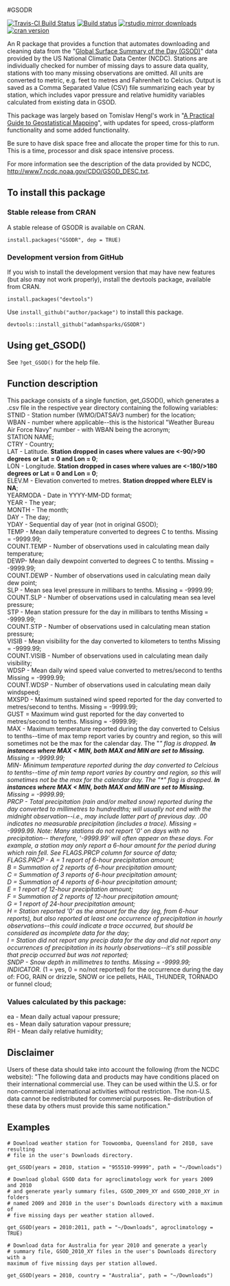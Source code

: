 #GSODR

[![Travis-CI Build Status](https://travis-ci.org/adamhsparks/GSODR.svg?branch=master)](https://travis-ci.org/adamhsparks/GSODR)
[![Build status](https://ci.appveyor.com/api/projects/status/8daqtllo2sg6me07/branch/master)](https://ci.appveyor.com/project/adamhsparks/GSODR/branch/master)
[![rstudio mirror downloads](http://cranlogs.r-pkg.org/badges/GSODR?color=brightgreen)](https://github.com/metacran/cranlogs.app)
[![cran version](http://www.r-pkg.org/badges/version/GSODR)](https://cran.r-project.org/package=GSODR)

An R package that provides a function that automates downloading and cleaning data from the "[Global Surface Summary of the Day (GSOD)](https://data.noaa.gov/dataset/global-surface-summary-of-the-day-gsod)" data provided by the US National Climatic Data Center (NCDC). Stations are individually checked for number of missing days to assure data quality, stations with too many missing observations are omitted. All units are converted to metric, e.g. feet to metres and Fahrenheit to Celcius. Output is saved as a Comma Separated Value (CSV) file summarizing each year by station, which includes vapor pressure and relative humidity variables calculated from existing data in GSOD.

This package was largely based on Tomislav Hengl's work in "[A Practical Guide to Geostatistical Mapping](http://spatial-analyst.net/book/getGSOD.R)", with updates for speed, cross-platform functionality and some added functionality.

Be sure to have disk space free and allocate the proper time for this to run. This is a time, processor and disk space intensive process.

For more information see the description of the data provided by NCDC, http://www7.ncdc.noaa.gov/CDO/GSOD_DESC.txt.

## To install this package
### Stable release from CRAN
A stable release of GSODR is available on CRAN.

`install.packages("GSODR", dep = TRUE)`

### Development version from GitHub
If you wish to install the development version that may have new features (but also may not work properly), install the devtools package, available from CRAN.

`install.packages("devtools")`

Use `install_github("author/package")` to install this package.

`devtools::install_github("adamhsparks/GSODR")`

## Using get_GSOD()
See `?get_GSOD()` for the help file.

## Function description
This package consists of a single function, get_GSOD(), which generates a 
.csv file in the respective year directory containing the following variables:
STNID - Station number (WMO/DATSAV3 number) for the location;  
WBAN - number where applicable--this is the historical "Weather Bureau Air
Force Navy" number - with WBAN being the acronym;  
STATION NAME;  
CTRY - Country;  
LAT - Latitude. **Station dropped in cases where values are <-90/>90 degrees or Lat = 0 and Lon = 0**;  
LON - Longitude. **Station dropped in cases where values are <-180/>180 degrees or Lat = 0 and Lon = 0**;  
ELEV.M - Elevation converted to metres. **Station dropped where ELEV is NA**;  
YEARMODA - Date in YYYY-MM-DD format;  
YEAR - The year;  
MONTH - The month;  
DAY - The day;  
YDAY - Sequential day of year (not in original GSOD);  
TEMP - Mean daily temperature converted to degrees C to tenths. Missing =
-9999.99;  
COUNT.TEMP - Number of observations used in calculating mean daily
temperature;  
DEWP-  Mean daily dewpoint converted to degrees C to tenths. Missing =
-9999.99;  
COUNT.DEWP - Number of observations used in calculating mean daily dew point;  
SLP - Mean sea level pressure in millibars to tenths. Missing = -9999.99;  
COUNT.SLP - Number of observations used in calculating mean sea level
pressure;  
STP - Mean station pressure for the day in millibars to tenths
Missing = -9999.99;  
COUNT.STP - Number of observations used in calculating mean station pressure;  
VISIB - Mean visibility for the day converted to kilometers to tenths
Missing = -9999.99;  
COUNT.VISIB - Number of observations used in calculating mean daily
visibility;  
WDSP - Mean daily wind speed value converted to metres/second to tenths
Missing = -9999.99;  
COUNT.WDSP - Number of observations used in calculating mean daily windspeed;  
MXSPD - Maximum sustained wind speed reported for the day converted to
metres/second to tenths. Missing = -9999.99;  
GUST = Maximum wind gust reported for the day converted to metres/second to
tenths. Missing = -9999.99;  
MAX - Maximum temperature reported during the day converted to Celsius to
tenths--time of max temp report varies by country and region, so this will
sometimes not be the max for the calendar day. The "*" flag is dropped. **In
instances where MAX < MIN, both MAX and MIN are set to Missing.**
Missing = -9999.99;  
MIN- Minimum temperature reported during the day converted to Celcious to
tenths--time of min temp report varies by country and region, so this will
sometimes not be the max for the calendar day. The "\*" flag is dropped. **In
instances where MAX < MIN, both MAX and MIN are set to Missing.**
Missing = -9999.99;  
PRCP - Total precipitation (rain and/or melted snow) reported during the day
converted to millimetres to hundredths;   will usually not end with the
midnight observation--i.e., may include latter part of previous day. .00
indicates no measurable precipitation (includes a trace). Missing = -9999.99.
Note:  Many stations do not report '0' on days with no precipitation--
therefore, '-9999.99' will often appear on these days. For example, a
station may only report a 6-hour amount for the period during which rain
fell. See FLAGS.PRCP column for source of data;  
FLAGS.PRCP -  A = 1 report of 6-hour precipitation amount;  
B = Summation of 2 reports of 6-hour precipitation amount;  
C = Summation of 3 reports of 6-hour precipitation amount;  
D = Summation of 4 reports of 6-hour precipitation amount;  
E = 1 report of 12-hour precipitation amount;  
F = Summation of 2 reports of 12-hour precipitation amount;  
G = 1 report of 24-hour precipitation amount;  
H = Station reported '0' as the amount for the day (eg, from 6-hour reports),
but also reported at least one occurrence of precipitation in hourly
observations--this could indicate a trace occurred, but should be considered
as incomplete data for the day;  
I = Station did not report any precip data for the day and did not report any
occurrences of precipitation in its hourly observations--it's still possible
that precip occurred but was not reported;  
SNDP - Snow depth in millimetres to tenths. Missing = -9999.99;  
INDICATOR.* (1 = yes, 0 = no/not reported) for the occurrence during the day
of:
FOG,
RAIN or drizzle,
SNOW or ice pellets,
HAIL,
THUNDER,
TORNADO or funnel cloud;  

### Values calculated by this package:
ea - Mean daily actual vapour pressure;  
es - Mean daily saturation vapour pressure;  
RH - Mean daily relative humidity;  

## Disclaimer
Users of these data should take into account the following (from the NCDC
website): "The following data and products may have conditions placed on
their international commercial use. They can be used within the U.S. or for
non-commercial international activities without restriction. The non-U.S.
data cannot be redistributed for commercial purposes. Re-distribution of
these data by others must provide this same notification."

## Examples
```
# Download weather station for Toowoomba, Queensland for 2010, save resulting
# file in the user's Downloads directory.

get_GSOD(years = 2010, station = "955510-99999", path = "~/Downloads")
```

```
# Download global GSOD data for agroclimatology work for years 2009 and 2010
# and generate yearly summary files, GSOD_2009_XY and GSOD_2010_XY in folders
# named 2009 and 2010 in the user's Downloads directory with a maximum of
# five missing days per weather station allowed.

get_GSOD(years = 2010:2011, path = "~/Downloads", agroclimatology = TRUE)
```

```
# Download data for Australia for year 2010 and generate a yearly
# summary file, GSOD_2010_XY files in the user's Downloads directory with a
maximum of five missing days per station allowed.

get_GSOD(years = 2010, country = "Australia", path = "~/Downloads")
```
